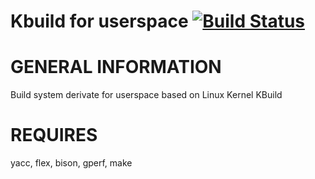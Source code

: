 
# Kbuild for userspace [![Build Status](https://travis-ci.org/n13l/kbuild.png?branch=master)](https://travis-ci.org/n13l/kbuild)

GENERAL INFORMATION                                                             
===================

Build system derivate for userspace based on Linux Kernel KBuild 

REQUIRES
========

yacc, flex, bison, gperf, make
